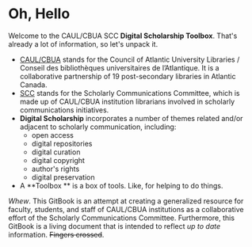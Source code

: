 # Oh, Hello

Welcome to the CAUL/CBUA SCC **Digital Scholarship Toolbox**. That's already a lot of information, so let's unpack it. 

- [CAUL/CBUA](http://www.caul-cbua.ca/) stands for the Council of Atlantic University Libraries / Conseil des bibliothèques universitaires de l’Atlantique. It is a collaborative partnership of 19 post-secondary libraries in Atlantic Canada. 
- [SCC](http://www.caul-cbua.ca/committee/scholarlycomms) stands for the Scholarly Communications Committee, which is made up of CAUL/CBUA institution librarians involved in scholarly communications initiatives. 
- **Digital Scholarship** incorporates a number of themes related and/or adjacent to scholarly communication, including: 
   - open access
   - digital repositories
   - digital curation
   - digital copyright
   - author's rights
   - digital preservation
- A **Toolbox ** is a box of tools. Like, for helping to do things. 

*Whew*. This GitBook is an attempt at creating a generalized resource for faculty, students, and staff of CAUL/CBUA institutions as a collaborative effort of the Scholarly Communications Committee. Furthermore, this GitBook is a living document that is intended to reflect *up to date* information. <s>Fingers crossed</s>. 